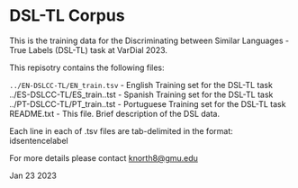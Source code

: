 DSL-TL Corpus
================

This is the training data for the Discriminating between Similar Languages - True Labels (DSL-TL) task at VarDial 2023.

This repisotry contains the following files:

`../EN-DSLCC-TL/EN_train.tsv`               - English Training set for the DSL-TL task \
../ES-DSLCC-TL/ES_train..tst 							- Spanish Training set for the DSL-TL task \
../PT-DSLCC-TL/PT_train..tst 							- Portuguese Training set for the DSL-TL task \
README.txt 								                - This file. Brief description of the DSL data. 

Each line in each of .tsv files are tab-delimited in the format:
id<tab>sentence<tab>label

For more details please contact knorth8@gmu.edu

Jan 23 2023
